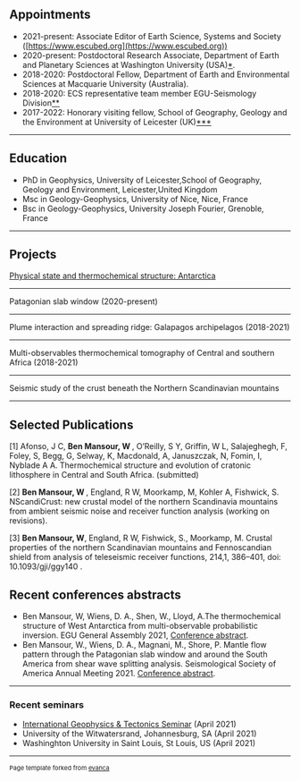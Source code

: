## Appointments

* 2021-present: Associate Editor of Earth Science, Systems and Society ([https://www.escubed.org](https://www.escubed.org))
* 2020-present: Postdoctoral Research Associate, Department of Earth and Planetary Sciences at Washington University (USA)[*](https://eps.wustl.edu/people/walid-ben-mansour).
* 2018-2020: Postdoctoral Fellow, Department of Earth and Environmental Sciences at Macquarie University (Australia).
* 2018-2020: ECS representative team member EGU-Seismology Division[**](https://blogs.egu.eu/divisions/sm/2018/05/11/the-new-ecs-reps-team-of-the-seismology-division/)
* 2017-2022: Honorary visiting fellow, School of Geography, Geology and the Environment at University of Leicester (UK)[***](https://le.ac.uk/gge/people/emeritus-honorary)

---
## Education

* PhD in Geophysics, University of Leicester,School of Geography, Geology and Environment, Leicester,United Kingdom
* Msc in Geology-Geophysics, University of Nice, Nice, France
* Bsc in Geology-Geophysics, University Joseph Fourier, Grenoble, France

---
## Projects

[Physical state and thermochemical structure: Antarctica](/pdf/project1.md)

---
Patagonian slab window (2020-present)

---
Plume interaction and spreading ridge: Galapagos archipelagos (2018-2021)

---
Multi-observables thermochemical tomography of Central and southern Africa (2018-2021)

---
Seismic study of the crust beneath the Northern Scandinavian mountains

---

## Selected Publications
[1] Afonso, J C, <b>Ben Mansour, W </b>, O’Reilly, S Y, Griffin, W L, Salajeghegh, F, Foley, S,  Begg, G, Selway, K, Macdonald, A, Januszczak, N, Fomin, I, Nyblade A A. Thermochemical structure and evolution of cratonic lithosphere in Central and South Africa. (submitted)

[2] <b>Ben Mansour, W </b>, England, R W, Moorkamp, M, Kohler A, Fishwick, S. NScandiCrust: new crustal model of the northern Scandinavia mountains from ambient seismic noise and receiver function analysis (working on revisions).

[3] <b>Ben Mansour, W</b>,  England, R W, Fishwick, S., Moorkamp, M. Crustal properties of the northern Scandinavian mountains and Fennoscandian shield from analysis of teleseismic receiver functions, 214,1, 386–401, doi: 10.1093/gji/ggy140 .

## Recent conferences abstracts

* Ben Mansour, W, Wiens, D. A., Shen, W., Lloyd, A.The thermochemical structure of West Antarctica from multi-observable probabilistic inversion. EGU General Assembly 2021, [Conference abstract](https://meetingorganizer.copernicus.org/EGU21/EGU21-6917.html).
* Ben Mansour, W., Wiens, D. A., Magnani, M., Shore, P. Mantle flow pattern through the Patagonian slab window and around the South America from shear wave splitting analysis. Seismological Society of America Annual Meeting 2021. [Conference abstract](https://seismosoc.secure-platform.com/a/solicitations/24/sessiongallery/463/application/6514).

---

### Recent seminars
* [International Geophysics & Tectonics Seminar](https://youtu.be/lfe7DyoNAgc) (April 2021)
* University of the Witwatersrand, Johannesburg, SA (April 2021)
* Washinghton University in Saint Louis, St Louis, US (April 2021)

---
<p style="font-size:11px">Page template forked from <a href="https://github.com/evanca/quick-portfolio">evanca</a></p>
<!-- Remove above link if you don't want to attibute -->
